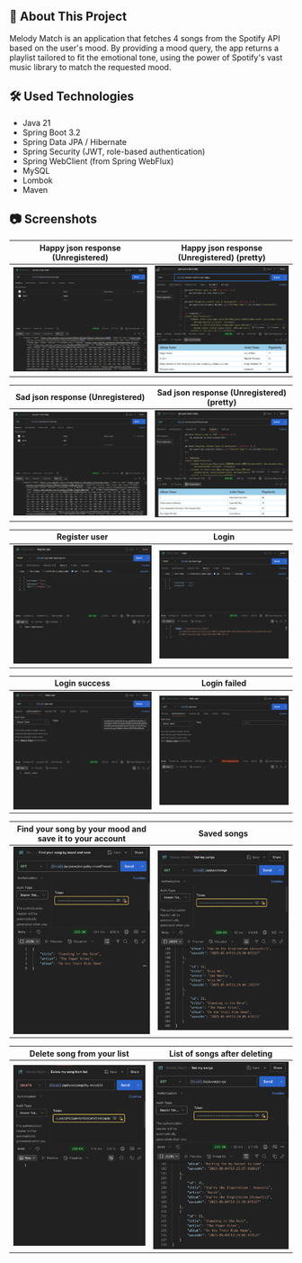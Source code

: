 ## :bookmark_tabs: About This Project

Melody Match is an application that fetches 4 songs from the Spotify API based on the user's mood. By providing a mood query, the app returns a playlist tailored to fit the emotional tone, using the power of Spotify's vast music library to match the requested mood.

## :hammer_and_wrench: Used Technologies

* Java 21
* Spring Boot 3.2
* Spring Data JPA / Hibernate
* Spring Security (JWT, role-based authentication)
* Spring WebClient (from Spring WebFlux)
* MySQL
* Lombok
* Maven

## :camera: Screenshots

Happy json response (Unregistered)     |  Happy json response (Unregistered) (pretty)
:------------------------:|:-------------------------:
![Happy json response (Unregistered)](src/main/resources/static/images/json_response_happy_from_spotify_api.png)  |  ![Happy json response (Unregistered) (pretty)](src/main/resources/static/images/json_response_happy_from_spotify_api_pretty.png)

Sad json response (Unregistered)     |  Sad json response (Unregistered) (pretty)
:------------------------:|:-------------------------:
![Sad json response (Unregistered)](src/main/resources/static/images/json_response_sad_from_spotify_api.png)  |  ![Sad json response (Unregistered) (pretty)](src/main/resources/static/images/json_response_sad_from_spotify_api_pretty.png)

Register user      |  Login
:------------------------:|:-------------------------:
![Register user](src/main/resources/static/images/register.png)  |  ![Login](src/main/resources/static/images/login.png)

Login success      |  Login failed
:------------------------:|:-------------------------:
![Login success](src/main/resources/static/images/success_login.png)  |  ![Login failed](src/main/resources/static/images/failed_login.png)

Find your song by your mood and save it to your account      |  Saved songs
:------------------------:|:-------------------------:
![Find and save song](src/main/resources/static/images/find_song_by_your_mood_and_save_it_on_your_account.png)  |  ![My saved songs](src/main/resources/static/images/my_saved_songs.png)

Delete song from your list      |  List of songs after deleting
:------------------------:|:-------------------------:
![Delete song](src/main/resources/static/images/delete_song_from_my_list.png)  |  ![List after deleting](src/main/resources/static/images/my_songs_after_deleting.png)

